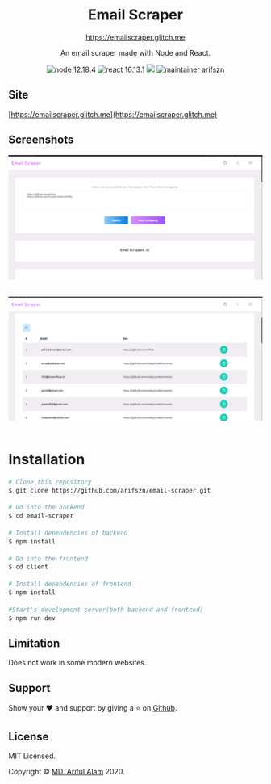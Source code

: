 <h1 align="center">Email Scraper</h1>
<p align="center"><a href="https://emailscraper.glitch.me">https://emailscraper.glitch.me</a></p>
<p align="center">An email scraper made with Node and React.</p>
<p align="center">
    <a href="https://nodejs.org"><img src="https://img.shields.io/badge/node-12.18.4-success" alt="node 12.18.4"></a>
    <a href="https://reactjs.org/"><img src="https://img.shields.io/badge/react-16.13.1-blue" alt="react 16.13.1"></a>
    <a href="https://github.com/arifszn/email-scraper/blob/master/LICENSE"><img src="https://img.shields.io/github/license/arifszn/email-scraper"/></a>
    <a href="https://arifszn.github.io/"><img src="https://img.shields.io/badge/maintainer-arifszn-critical" alt="maintainer arifszn"></a>
</p>

## Site
[https://emailscraper.glitch.me](https://emailscraper.glitch.me)

## Screenshots
![alt text](https://raw.githubusercontent.com/arifszn/email-scraper/master/client/public/assets/images/Screenshot1.png)
<br />
<br />

![alt text](https://raw.githubusercontent.com/arifszn/email-scraper/master/client/public/assets/images/Screenshot2.png)
<br />
<br />

# Installation
```bash
# Clone this repository
$ git clone https://github.com/arifszn/email-scraper.git

# Go into the backend
$ cd email-scraper

# Install dependencies of backend
$ npm install

# Go into the frontend
$ cd client

# Install dependencies of frontend
$ npm install

#Start's development server(both backend and frontend)
$ npm run dev
```

## Limitation
Does not work in some modern websites.

## Support
Show your ❤️ and support by giving a ⭐ on <a href="https://github.com/arifszn/email-scraper">Github</a>.

## License
<p>MIT Licensed.</p>
<p>Copyright © <a href="https://arifszn.github.io">MD. Ariful Alam</a> 2020.</p>
